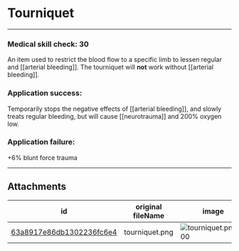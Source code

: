 # Tourniquet

 

---

### Medical skill check: 30
An item used to restrict the blood flow to a specific limb to lessen regular and [[arterial bleeding]]. 
The tourniquet will **not** work without [[arterial bleeding]].

### Application success:
Temporarily stops the negative effects of [[arterial bleeding]], and slowly treats regular bleeding, but will cause [[neurotrauma]] and 200% oxygen low.


### Application failure:
+6% blunt force trauma

---

## Attachments

id | original fileName | image
---|---|---
[63a8917e86db1302236fc6e4](63a8917e86db1302236fc6e4.png) | tourniquet.png | ![tourniquet.png\|200](63a8917e86db1302236fc6e4.png)